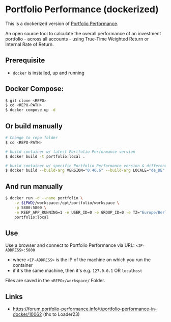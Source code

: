 # Portfolio Performance (dockerized)

This is a dockerized version of [Portfolio Performance](https://www.portfolio-performance.info/en/).

An open source tool to calculate the overall performance of an investment portfolio - across all accounts - using True-Time Weighted Return or Internal Rate of Return.

## Prerequisite
* `docker` is installed, up and running

## Docker Compose:
```bash
$ git clone <REPO>
$ cd <REPO-PATH>
$ docker compose up -d
```

## Or build manually
```bash
# Change to repo folder
$ cd <REPO-PATH>

# build container w/ latest Portfolio Performance version
$ docker build -t portfolio:local .

# build container w/ specific Portfolio Performance version & different language
$ docker build --build-arg VERSION="0.46.6" --build-arg LOCALE="de_DE" -t portfolio:local .
```

## And run manually
```bash
$ docker run -d --name portfolio \
	-v ${PWD}/workspace:/opt/portfolio/workspace \
	-p 5800:5800 \
	-e KEEP_APP_RUNNING=1 -e USER_ID=0 -e GROUP_ID=0 -e TZ="Europe/Berlin" \
	portfolio:local
```

## Use
Use a browser and connect to Portfolio Performance via URL: `<IP-ADDRESS>:5800`
* where `<IP-ADDRESS>` is the IP of the machine on which you run the container
* if it's the same machine, then it's e.g. `127.0.0.1` OR `localhost`


Files are saved in the `<REPO>/workspace/` Folder.

## Links
* https://forum.portfolio-performance.info/t/portfolio-performance-in-docker/10062 (thx to Loader23)